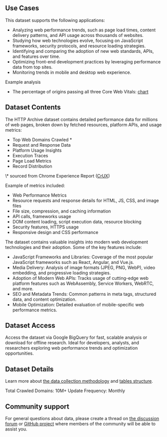 ## Use Cases

This dataset supports the following applications:

- Analyzing web performance trends, such as page load times, content delivery patterns, and API usage across thousands of websites.
- Studying how web technologies evolve, focusing on JavaScript frameworks, security protocols, and resource loading strategies.
- Identifying and comparing the adoption of new web standards, APIs, and features over time.
- Optimizing front-end development practices by leveraging performance data from top sites.
- Monitoring trends in mobile and desktop web experience.

Example analysis

- The percentage of origins passing all three Core Web Vitals: [chart](https://httparchive.org/reports/chrome-ux-report#cruxPassesCWV)

## Dataset Contents

The HTTP Archive dataset contains detailed performance data for millions of web pages, broken down by fetched resources, platform APIs, and usage metrics:

- Top Web Domains Crawled *
- Request and Response Data
- Platform Usage Insights
- Execution Traces
- Page Load Metrics
- Record Distribution

\\* sourced from Chrome Experience Report ([CrUX](https://developer.chrome.com/docs/crux))

Example of metrics included:

- Web Performance Metrics
- Resource requests and response details for HTML, JS, CSS, and image files
- File size, compression, and caching information
- API calls, frameworks usage
- DOM content loading, script execution data, resource blocking
- Security features, HTTPS usage
- Responsive design and CSS performance

The dataset contains valuable insights into modern web development technologies and their adoption. Some of the key features include:

- JavaScript Frameworks and Libraries: Coverage of the most popular JavaScript frameworks such as React, Angular, and Vue.js.
- Media Delivery: Analysis of image formats (JPEG, PNG, WebP), video embedding, and progressive loading strategies.
- Adoption of Modern Web APIs: Tracks usage of cutting-edge web platform features such as WebAssembly, Service Workers, WebRTC, and more.
- SEO and Metadata Trends: Common patterns in meta tags, structured data, and content optimization.
- Mobile Optimization: Detailed evaluation of mobile-specific web performance metrics.

## Dataset Access

Access the dataset via Google BigQuery for fast, scalable analysis or download for offline research. Ideal for developers, analysts, and researchers exploring web performance trends and optimization opportunities.

## Dataset Details

Learn more about [the data collection methodology](https://httparchive.org/faq) and [tables structure](https://har.fyi/guides/getting-started/#understanding-how-the-tables-are-structured).

Total Crawled Domains: 10M+
Update Frequency: Monthly

## Community support

For general questions about data, please create a thread on [the discussion forum](https://discuss.httparchive.org/) or [GitHub project](https://github.com/HTTPArchive/httparchive.org/issues) where members of the community will be able to assist you.
